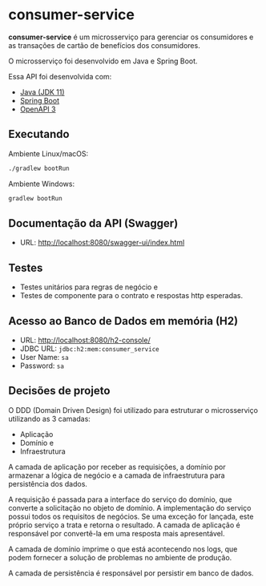 # consumer-service

**consumer-service** é um microsserviço para gerenciar os consumidores e as transações de cartão de benefícios dos consumidores.

O microsserviço foi desenvolvido em Java e Spring Boot.

Essa API foi desenvolvida com:
- [Java (JDK 11)](https://www.java.com/)
- [Spring Boot](https://spring.io/)
- [OpenAPI 3](https://swagger.io/docs/specification/about/)

## Executando
Ambiente Linux/macOS:
```bash
./gradlew bootRun
```
Ambiente Windows:
```cmd
gradlew bootRun
```
## Documentação da API (Swagger)

* URL: [http://localhost:8080/swagger-ui/index.html](http://localhost:8080/swagger-ui/index.html)

## Testes
- Testes unitários para regras de negócio e
- Testes de componente para o contrato e respostas http esperadas.


## Acesso ao Banco de Dados em memória (H2)

* URL: [http://localhost:8080/h2-console/](http://localhost:8080/h2-console/)
* JDBC URL: `jdbc:h2:mem:consumer_service`
* User Name: `sa`
* Password: `sa`

## Decisões de projeto
O DDD (Domain Driven Design) foi utilizado para estruturar o microsserviço utilizando as 3 camadas:
- Aplicação
- Domínio e
- Infraestrutura

A camada de aplicação por receber as requisições, a domínio por armazenar a lógica de negócio e a camada de infraestrutura para persistência dos dados.

A requisição é passada para a interface do serviço do domínio, que converte a solicitação no objeto de domínio. A implementação do serviço possui todos os requisitos de negócios.
Se uma exceção for lançada, este próprio serviço a trata e retorna o resultado. A camada de aplicação é responsável por convertê-la em uma resposta mais apresentável.

A camada de domínio imprime o que está acontecendo nos logs, que podem fornecer a solução de problemas no ambiente de produção.

A camada de persistência é responsável por persistir em banco de dados.
